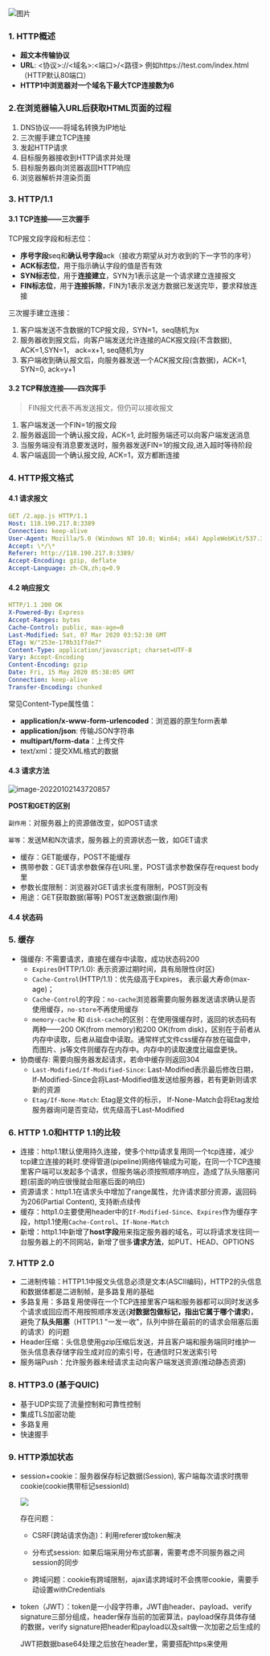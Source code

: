 ![图片](https://picture-1305610595.cos.ap-guangzhou.myqcloud.com/202206161353773.png)

### 1. HTTP概述

- **超文本传输协议**
- **URL**: <协议>://<域名>:<端口>/<路径> 例如https://test.com/index.html （HTTP默认80端口）
- **HTTP1中浏览器对一个域名下最大TCP连接数为6**

### 2.在浏览器输入URL后获取HTML页面的过程

1. DNS协议——将域名转换为IP地址
2. 三次握手建立TCP连接
3. 发起HTTP请求
4. 目标服务器接收到HTTP请求并处理
5. 目标服务器向浏览器返回HTTP响应
6. 浏览器解析并渲染页面

### 3. HTTP/1.1

#### 3.1 TCP连接——三次握手

TCP报文段字段和标志位： 

- **序号字段**seq和**确认号字段**ack（接收方期望从对方收到的下一字节的序号）
- **ACK标志位**，用于指示确认字段的值是否有效
- **SYN标志位**，用于**连接建立**，SYN为1表示这是一个请求建立连接报文
- **FIN标志位**，用于**连接拆除**，FIN为1表示发送方数据已发送完毕，要求释放连接

三次握手建立连接：

1. 客户端发送不含数据的TCP报文段，SYN=1，seq随机为x
2. 服务器收到报文后，向客户端发送允许连接的ACK报文段(不含数据), ACK=1,SYN=1， ack=x+1, seq随机为y
3. 客户端收到确认报文后，向服务器发送一个ACK报文段(含数据)，ACK=1, SYN=0, ack=y+1

#### 3.2 TCP释放连接——四次挥手

> FIN报文代表不再发送报文，但仍可以接收报文

1. 客户端发送一个FIN=1的报文段
2. 服务器返回一个确认报文段，ACK=1, 此时服务端还可以向客户端发送消息
3. 当服务端没有消息要发送时，服务器发送FIN=1的报文段,进入超时等待阶段
4. 客户端返回一个确认报文段, ACK=1，双方都断连接

### 4. HTTP报文格式

#### 4.1 请求报文

```yaml
GET /2.app.js HTTP/1.1
Host: 118.190.217.8:3389
Connection: keep-alive
User-Agent: Mozilla/5.0 (Windows NT 10.0; Win64; x64) AppleWebKit/537.36 (KHTML, like Gecko) Chrome/80.0.3987.122 Safari/537.36
Accept: \*/\*
Referer: http://118.190.217.8:3389/
Accept-Encoding: gzip, deflate
Accept-Language: zh-CN,zh;q=0.9
```

#### 4.2 响应报文

```yaml
HTTP/1.1 200 OK
X-Powered-By: Express
Accept-Ranges: bytes
Cache-Control: public, max-age=0
Last-Modified: Sat, 07 Mar 2020 03:52:30 GMT
ETag: W/"253e-170b31f7de7"
Content-Type: application/javascript; charset=UTF-8
Vary: Accept-Encoding
Content-Encoding: gzip
Date: Fri, 15 May 2020 05:38:05 GMT
Connection: keep-alive
Transfer-Encoding: chunked
```

常见Content-Type属性值：

- **application/x-www-form-urlencoded**：浏览器的原生form表单
- **application/json**: 传输JSON字符串
- **multipart/form-data**：上传文件
- text/xml：提交XML格式的数据

#### 4.3 请求方法

![image-20220102143720857](https://picture-1305610595.cos.ap-guangzhou.myqcloud.com/202206041454863.png)

**POST和GET的区别**

`副作用`：对服务器上的资源做改变，如POST请求

`幂等`：发送M和N次请求，服务器上的资源状态一致，如GET请求

- 缓存：GET能缓存，POST不能缓存
- 携带参数：GET请求参数保存在URL里，POST请求参数保存在request body里
- 参数长度限制：浏览器对GET请求长度有限制，POST则没有
- 用途：GET获取数据(幂等)   POST发送数据(副作用)

#### 4.4 状态码

### 5. 缓存

- 强缓存: 不需要请求，直接在缓存中读取，成功状态码200
  - `Expires`(HTTP/1.0): 表示资源过期时间，具有局限性(时区)
  - `Cache-Control`(HTTP/1.1)：优先级高于Expires， 表示最大寿命(max-age)；
  - `Cache-Control`的字段：`no-cache`浏览器需要向服务器发送请求确认是否使用缓存，`no-store`不再使用缓存
  - `memory-cache` 和 `disk-cache`的区别：在使用强缓存时，返回的状态码有两种——200 OK(from memory)和200 OK(from disk)，区别在于前者从内存中读取，后者从磁盘中读取。通常样式文件css缓存存放在磁盘中，而图片、js等文件则缓存在内存中。内存中的读取速度比磁盘更快。
- 协商缓存: 需要向服务器发起请求，若命中缓存则返回304
  - `Last-Modified/If-Modified-Since`: Last-Modified表示最后修改日期，If-Modified-Since会将Last-Modified值发送给服务器，若有更新则请求新的资源
  - `Etag/If-None-Match`: Etag是文件的标示， If-None-Match会将Etag发给服务器询问是否变动，优先级高于Last-Modified

### 6. HTTP 1.0和HTTP 1.1的比较

- 连接：http1.1默认使用持久连接，使多个http请求复用同一个tcp连接，减少tcp建立连接的耗时.使得管道(pipeline)网络传输成为可能，在同一个TCP连接里客户端可以发起多个请求，但服务端必须按照顺序响应，造成了队头阻塞问题(前面的响应很慢就会阻塞后面的响应)
- 资源请求：http1.1在请求头中增加了range属性，允许请求部分资源，返回码为206(Partial Content), 支持断点续传
- 缓存：http1.0主要使用header中的`If-Modified-Since`、`Expires`作为缓存字段，http1.1使用`Cache-Control`、`If-None-Match`
- 新增：http1.1中新增了**host字段**用来指定服务器的域名，可以将请求发往同一台服务器上的不同网站，新增了很多**请求方法**，如PUT、HEAD、OPTIONS

### 7. HTTP 2.0

- 二进制传输：HTTP1.1中报文头信息必须是文本(ASCII编码)，HTTP2的头信息和数据体都是二进制帧，是多路复用的基础
- 多路复用：多路复用使得在一个TCP连接里客户端和服务器都可以同时发送多个请求或回应而不用按照顺序发送(**对数据包做标记，指出它属于哪个请求**)，避免了**队头阻塞**（HTTP1.1 "一发一收"，队列中排在最前的的请求会阻塞后面的请求）的问题
- Header压缩：头信息使用gzip压缩后发送，并且客户端和服务端同时维护一张头信息表存储字段生成对应的索引号，在通信时只发送索引号
- 服务端Push：允许服务器未经请求主动向客户端发送资源(推动静态资源)

### 8. HTTP3.0 (基于QUIC)

- 基于UDP实现了流量控制和可靠性控制
- 集成TLS加密功能
- 多路复用
- 快速握手

### 9. HTTP添加状态

- session+cookie：服务器保存标记数据(Session), 客户端每次请求时携带cookie(cookie携带标记sessionId)
  
  ![](https://picture-1305610595.cos.ap-guangzhou.myqcloud.com/202206041454864.png)
  
  存在问题：
  
  - CSRF(跨站请求伪造)：利用referer或token解决
  
  - 分布式session: 如果后端采用分布式部署，需要考虑不同服务器之间session的同步
  
  - 跨域问题：cookie有跨域限制，ajax请求跨域时不会携带cookie，需要手动设置withCredentials

- token（JWT）：token是一小段字符串，JWT由header、payload、verify signature三部分组成，header保存当前的加密算法，payload保存具体存储的数据，verify signature把header和payload以及salt做一次加密之后生成的
  
  JWT把数据base64处理之后放在header里，需要搭配https来使用
